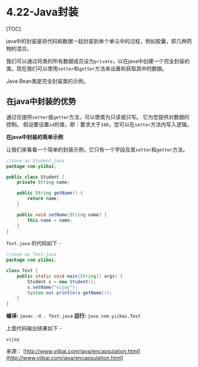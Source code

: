 # 4.22-Java封装

[TOC]

java中的封装是将代码和数据一起封装到单个单元中的过程，例如胶囊，即几种药物的混合。

我们可以通过将类的所有数据成员设为`private`，以在java中创建一个完全封装的类。现在我们可以使用`setter`和`getter`方法来设置和获取其中的数据。

Java Bean类是完全封装类的示例。

## 在java中封装的优势

通过仅提供`setter`或`getter`方法，可以使类为只读或只写。
它为您提供对数据的控制。 假设要设置`id`的值，即：要求大于`100`，您可以在`setter`方法内写入逻辑。

**在java中封装的简单示例**

让我们来看看一个简单的封装示例，它只有一个字段及其`setter`和`getter`方法。

```java
//save as Student.java  
package com.yiibai;

public class Student {
    private String name;

    public String getName() {
        return name;
    }

    public void setName(String name) {
        this.name = name;
    }
}

```

`Test.java` 的代码如下 -

```java
//save as Test.java  
package com.yiibai;

class Test {
    public static void main(String[] args) {
        Student s = new Student();
        s.setName("vijay");
        System.out.println(s.getName());
    }
}

```

**编译:** `javac -d . Test.java`
**运行:** `java com.yiibai.Test`

上面代码输出结果如下 -

```
vijay
```

来源： [http://www.yiibai.com/java/encapsulation.html](http://www.yiibai.com/java/encapsulation.html)
